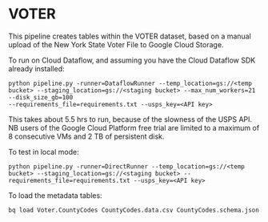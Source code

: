 # VOTER

This pipeline creates tables within the VOTER dataset, based on a manual upload
of the New York State Voter File to Google Cloud Storage.

To run on Cloud Dataflow, and assuming you have the Cloud Dataflow SDK already installed:

```
python pipeline.py -runner=DataflowRunner --temp_location=gs://<temp bucket> --staging_location=gs://<staging bucket> --max_num_workers=21 --disk_size_gb=100
--requirements_file=requirements.txt --usps_key=<API key>
```

This takes about 5.5 hrs to run, because of the slowness of the USPS API.
NB users of the Google Cloud Platform free trial are limited to a maximum of
8 consecutive VMs and 2 TB of persistent disk.

To test in local mode:

```
python pipeline.py -runner=DirectRunner --temp_location=gs://<temp bucket> --staging_location=gs://<staging bucket> --requirements_file=requirements.txt --usps_key=<API key>
```

To load the metadata tables:

```
bq load Voter.CountyCodes CountyCodes.data.csv CountyCodes.schema.json
```
